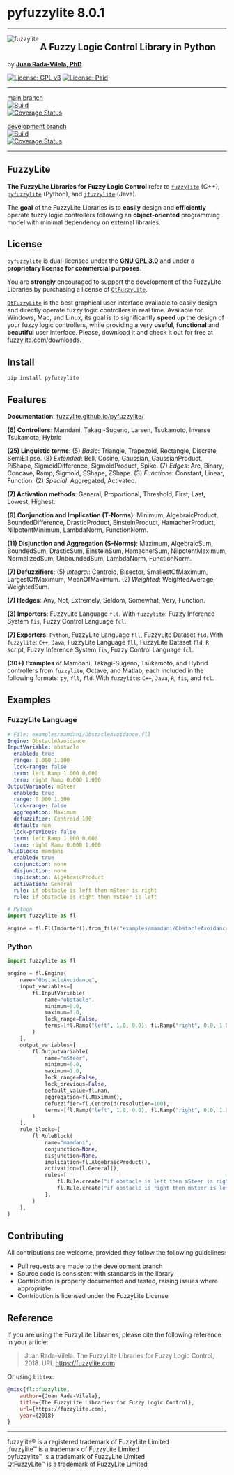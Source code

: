 # pyfuzzylite 8.0.1

***

<img src="https://fuzzylite.github.io/pyfuzzylite/image/fuzzylite.svg" align="left" alt="fuzzylite">

## A Fuzzy Logic Control Library in Python

by [**Juan Rada-Vilela, PhD**](https://fuzzylite.com/about)

[![License: GPL v3](https://img.shields.io/badge/License-GPL%20v3-blue.svg)](https://opensource.org/license/gpl-3-0/)
[![License: Paid](https://img.shields.io/badge/License-proprietary-blue)](mailto:sales@fuzzylite.com)

***

[main branch](https://github.com/fuzzylite/pyfuzzylite/tree/main)  
[![Build](
https://github.com/fuzzylite/pyfuzzylite/actions/workflows/build.yml/badge.svg?branch=main)](
https://github.com/fuzzylite/pyfuzzylite/actions/workflows/build.yml)  
[![Coverage Status](
https://coveralls.io/repos/github/fuzzylite/pyfuzzylite/badge.svg?branch=main)](
https://coveralls.io/github/fuzzylite/pyfuzzylite?branch=main)

[development branch](https://github.com/fuzzylite/pyfuzzylite/tree/development)  
[![Build](
https://github.com/fuzzylite/pyfuzzylite/actions/workflows/build.yml/badge.svg?branch=development)](
https://github.com/fuzzylite/pyfuzzylite/actions/workflows/build.yml)  
[![Coverage Status](
https://coveralls.io/repos/github/fuzzylite/pyfuzzylite/badge.svg?branch=development)](
https://coveralls.io/github/fuzzylite/pyfuzzylite?branch=development)

***

## <a name="fuzzylite">FuzzyLite</a>

**The FuzzyLite Libraries for Fuzzy Logic Control** refer to [`fuzzylite`](https://github.com/fuzzylite/fuzzylite/)
(C++), [`pyfuzzylite`](https://github.com/fuzzylite/pyfuzzylite/) (Python),
and [`jfuzzylite`](https://github.com/fuzzylite/jfuzzylite/) (Java).

The **goal** of the FuzzyLite Libraries is to **easily** design and **efficiently** operate fuzzy logic controllers
following an **object-oriented** programming model with minimal dependency on external libraries.

## <a name="license">License</a>

`pyfuzzylite` is dual-licensed under the [**GNU GPL 3.0**](https://opensource.org/license/gpl-3-0/) and under a
**proprietary license for commercial purposes**.

You are **strongly** encouraged to support the development of the FuzzyLite Libraries by purchasing a license
of [`QtFuzzyLite`](https://fuzzylite.com/downloads).

[`QtFuzzyLite`](https://fuzzylite.com/downloads/) is the best graphical user interface available to easily design and
directly operate fuzzy logic controllers in real time. Available for Windows, Mac, and Linux, its goal is to
significantly **speed up** the design of your fuzzy logic controllers, while providing a very **useful**, **functional**
and **beautiful** user interface.
Please, download it and check it out for free at [fuzzylite.com/downloads](https://fuzzylite.com/downloads).

## <a name="install">Install</a>

```commandline
pip install pyfuzzylite
```

## <a name="features">Features</a>

**Documentation**: [fuzzylite.github.io/pyfuzzylite/](https://fuzzylite.github.io/pyfuzzylite/)

**(6) Controllers**: Mamdani, Takagi-Sugeno, Larsen, Tsukamoto, Inverse Tsukamoto, Hybrid

**(25) Linguistic terms**:  (5) *Basic*: Triangle, Trapezoid, Rectangle, Discrete, SemiEllipse.
(8) *Extended*: Bell, Cosine, Gaussian, GaussianProduct, PiShape, SigmoidDifference, SigmoidProduct, Spike.
(7) *Edges*: Arc, Binary, Concave, Ramp, Sigmoid, SShape, ZShape.
(3) *Functions*: Constant, Linear, Function. (2) *Special*: Aggregated, Activated.

**(7) Activation methods**:  General, Proportional, Threshold, First, Last, Lowest, Highest.

**(9) Conjunction and Implication (T-Norms)**: Minimum, AlgebraicProduct, BoundedDifference, DrasticProduct,
EinsteinProduct, HamacherProduct, NilpotentMinimum, LambdaNorm, FunctionNorm.

**(11) Disjunction and Aggregation (S-Norms)**:  Maximum, AlgebraicSum, BoundedSum, DrasticSum, EinsteinSum,
HamacherSum, NilpotentMaximum, NormalizedSum, UnboundedSum, LambdaNorm, FunctionNorm.

**(7) Defuzzifiers**:  (5) *Integral*: Centroid, Bisector, SmallestOfMaximum, LargestOfMaximum, MeanOfMaximum.
(2) *Weighted*: WeightedAverage, WeightedSum.

**(7) Hedges**: Any, Not, Extremely, Seldom, Somewhat, Very, Function.

**(3) Importers**: FuzzyLite Language `fll`. With `fuzzylite`: Fuzzy Inference System `fis`, Fuzzy Control
Language `fcl`.

**(7) Exporters**: `Python`, FuzzyLite Language `fll`, FuzzyLite Dataset `fld`. With `fuzzylite`: `C++`, `Java`,
FuzzyLite Language `fll`, FuzzyLite Dataset `fld`, `R` script, Fuzzy Inference System `fis`, Fuzzy Control
Language `fcl`.

**(30+) Examples**  of Mamdani, Takagi-Sugeno, Tsukamoto, and Hybrid controllers from `fuzzylite`, Octave, and Matlab,
each included in the following formats: `py`, `fll`, `fld`. With `fuzzylite`: `C++`, `Java`, `R`, `fis`, and `fcl`.

## <a name="examples">Examples</a>

### FuzzyLite Language

```yaml
# File: examples/mamdani/ObstacleAvoidance.fll
Engine: ObstacleAvoidance
InputVariable: obstacle
  enabled: true
  range: 0.000 1.000
  lock-range: false
  term: left Ramp 1.000 0.000
  term: right Ramp 0.000 1.000
OutputVariable: mSteer
  enabled: true
  range: 0.000 1.000
  lock-range: false
  aggregation: Maximum
  defuzzifier: Centroid 100
  default: nan
  lock-previous: false
  term: left Ramp 1.000 0.000
  term: right Ramp 0.000 1.000
RuleBlock: mamdani
  enabled: true
  conjunction: none
  disjunction: none
  implication: AlgebraicProduct
  activation: General
  rule: if obstacle is left then mSteer is right
  rule: if obstacle is right then mSteer is left
```

```python
# Python
import fuzzylite as fl

engine = fl.FllImporter().from_file("examples/mamdani/ObstacleAvoidance.fll")
```

### Python

```python
import fuzzylite as fl

engine = fl.Engine(
    name="ObstacleAvoidance",
    input_variables=[
        fl.InputVariable(
            name="obstacle",
            minimum=0.0,
            maximum=1.0,
            lock_range=False,
            terms=[fl.Ramp("left", 1.0, 0.0), fl.Ramp("right", 0.0, 1.0)],
        )
    ],
    output_variables=[
        fl.OutputVariable(
            name="mSteer",
            minimum=0.0,
            maximum=1.0,
            lock_range=False,
            lock_previous=False,
            default_value=fl.nan,
            aggregation=fl.Maximum(),
            defuzzifier=fl.Centroid(resolution=100),
            terms=[fl.Ramp("left", 1.0, 0.0), fl.Ramp("right", 0.0, 1.0)],
        )
    ],
    rule_blocks=[
        fl.RuleBlock(
            name="mamdani",
            conjunction=None,
            disjunction=None,
            implication=fl.AlgebraicProduct(),
            activation=fl.General(),
            rules=[
                fl.Rule.create("if obstacle is left then mSteer is right"),
                fl.Rule.create("if obstacle is right then mSteer is left"),
            ],
        )
    ],
)
```

## <a name="contributing">Contributing</a>

All contributions are welcome, provided they follow the following guidelines:

- Pull requests are made to the [development](https://github.com/fuzzylite/pyfuzzylite/tree/development) branch
- Source code is consistent with standards in the library
- Contribution is properly documented and tested, raising issues where appropriate
- Contribution is licensed under the FuzzyLite License

## <a name="reference">Reference</a>

If you are using the FuzzyLite Libraries, please cite the following reference in your article:

> Juan Rada-Vilela. The FuzzyLite Libraries for Fuzzy Logic Control, 2018. URL https://fuzzylite.com.

Or using `bibtex`:

```bibtex
@misc{fl::fuzzylite,
    author={Juan Rada-Vilela},
    title={The FuzzyLite Libraries for Fuzzy Logic Control},
    url={https://fuzzylite.com},
    year={2018}
}
```

***

fuzzylite&reg; is a registered trademark of FuzzyLite Limited <br>
jfuzzylite&trade; is a trademark of FuzzyLite Limited <br>
pyfuzzylite&trade; is a trademark of FuzzyLite Limited <br>
QtFuzzyLite&trade; is a trademark of FuzzyLite Limited <br>
